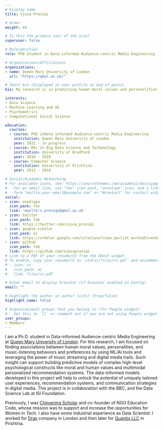 ```yaml
---
# Display name
title: Vjosa Preniqi

# Order
weight: 44

# Is this the primary user of the site?
superuser: false

# Role/position
role: PhD Student in Data-informed Audience-centric Media Engineering

# Organizations/Affiliations
organizations:
- name: Queen Mary University of London
  url: "https://qmul.ac.uk/"

# Short bio (displayed in user profile at end of posts)
bio: My research is in predicting human moral values and personalities based on music listening behaviours and preferemces.

interests:
- Data Science
- Machine Learning and AI 
- Psychometrics
- Computational Social Science 

education:
  courses:
  - course: PhD inData-informed Audience-centric Media Engineering
    institution: Queen Mary University of London
    year: 2021 - in progress
  - course: MSc in Big Data Science and Techonology
    institution: University of Bradford
    year: 2018 - 2019
  - course: Computer Science
    institution: University of Prishtina
    year: 2011 - 2014

# Social/Academic Networking
# For available icons, see: https://sourcethemes.com/academic/docs/page-builder/#icons
#   For an email link, use "fas" icon pack, "envelope" icon, and a link in the
#   form "mailto:your-email@example.com" or "#contact" for contact widget.
social:
- icon: envelope
  icon_pack: fas
  link: 'mailto:v.preniqi@qmul.ac.uk'
- icon: twitter
  icon_pack: fab
  link: https://twitter.com/vjosa_preniqi
- icon: google-scholar
  icon_pack: ai
  link: https://scholar.google.com/citations?view_op=list_works&hl=en&user=CLZ3LL4AAAAJ
- icon: github
  icon_pack: fab
  link: https://github.com/vjosapreniqi
# Link to a PDF of your resume/CV from the About widget.
# To enable, copy your resume/CV to `static/files/cv.pdf` and uncomment the lines below.
# - icon: cv
#   icon_pack: ai
#   link: files/cv.pdf

# Enter email to display Gravatar (if Gravatar enabled in Config)
email: ""

# Highlight the author in author lists? (true/false)
highlight_name: false

# Organizational groups that you belong to (for People widget)
#   Set this to `[]` or comment out if you are not using People widget.
user_groups:
- Members
---
```

I am a Ph.D. student in Data-informed Audience-centric Media Engineering at [Queen Mary University of London](https://qmul.ac.uk/). For this research, I am focused on finding associations between human moral values, personalities, and music-listening behaviors and preferences by using ML/AI tools and leveraging the power of music streaming and digital media trails. Such insight can support building predictive models of complex high-level psychological constructs like moral and human values and multimodal personalized recommendation systems. The data-informed models developed in this project will help to unlock the potential of uniquely tailored user experiences, recommendation systems, and communication strategies in digital media. This project is in collaboration with the BBC, and the Data Science Lab at ISI Foundation.

Previously, I was [Chevening Scholar](https://www.chevening.org/) and co-founder of NGO Education Code, whose mission was to support and 
increase the opportunities for Women in Tech.
I also have some industrial experience as Data Scientist: I worked for [Drax](https://www.drax.com/) company in London and then later for [Quantix LLC](https://www.thequantix.com/) in Prishtina. 
